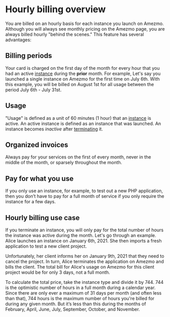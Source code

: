 # Hourly billing overview

You are billed on an hourly basis for each instance you launch on Amezmo. Although you will always see monthly
pricing on the Amezmo page, you are always billed hourly "behind the scenes." This feature has several advantages:

## Billing periods
Your card is charged on the first day of the month for every hour that you had an active [instance](/docs/instances) during the **prior** month. For example,  Let's say you launched a single instance on Amezmo for the first time on July 6th. With this example, you will be billed on August 1st for all usage between the period July 6th - July 31st.

## Usage
"Usage" is defined as a unit of 60 minutes (1 hour) that an [instance](/docs/instances) is active. An active instance is defined as an instance that was launched. An instance becomes *inactive* after [terminating](/docs/instances/terminating) it.

## Organized invoices
Always pay for your services on the first of every month, never in the middle of the month, or sparsely
throughout the month.

## Pay for what you use
If you only use an instance, for example, to test out a new PHP application, then you don’t have to pay
for a full month of service if you only require the instance for a few days.

## Hourly billing use case

If you terminate an instance, you will only pay for the total number of hours the instance was active during the
month. Let's go through an example. Alice launches an instance on January 6th, 2021. She then
imports a fresh application to test a new client project.

Unfortunately, her client informs her on January 9th, 2021 that they need to cancel the project. In turn,
Alice terminates the application on Amezmo and bills the client.
The total bill for Alice's usage on Amezmo for this client project would be for only 3 days, not a full month.

To calculate the total price, take the instance type and divide it by 744.
744 is the optimistic number of hours in a full month during a calendar year.
Since there are only ever a maximum of 31 days per month (and often less than that), 744 hours is the maximum
number of hours you're billed for during any given month. But it’s less than this during the months of
February, April, June, July, September, October, and November.
